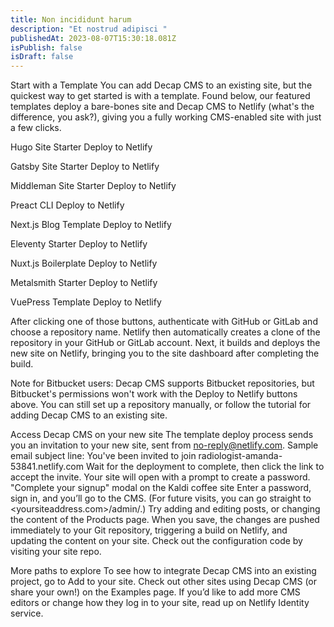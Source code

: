 ```yaml
---
title: Non incididunt harum
description: "Et nostrud adipisci "
publishedAt: 2023-08-07T15:30:18.081Z
isPublish: false
isDraft: false
---
```

Start with a Template
You can add Decap CMS to an existing site, but the quickest way to get started is with a template. Found below, our featured templates deploy a bare-bones site and Decap CMS to Netlify (what's the difference, you ask?), giving you a fully working CMS-enabled site with just a few clicks.


Hugo Site Starter
Deploy to Netlify


Gatsby Site Starter
Deploy to Netlify


Middleman Site Starter
Deploy to Netlify


Preact CLI
Deploy to Netlify


Next.js Blog Template
Deploy to Netlify


Eleventy Starter
Deploy to Netlify


Nuxt.js Boilerplate
Deploy to Netlify


Metalsmith Starter
Deploy to Netlify


VuePress Template
Deploy to Netlify

After clicking one of those buttons, authenticate with GitHub or GitLab and choose a repository name. Netlify then automatically creates a clone of the repository in your GitHub or GitLab account. Next, it builds and deploys the new site on Netlify, bringing you to the site dashboard after completing the build.

Note for Bitbucket users: Decap CMS supports Bitbucket repositories, but Bitbucket's permissions won't work with the Deploy to Netlify buttons above. You can still set up a repository manually, or follow the tutorial for adding Decap CMS to an existing site.

Access Decap CMS on your new site
The template deploy process sends you an invitation to your new site, sent from no-reply@netlify.com. Sample email subject line: You've been invited to join radiologist-amanda-53841.netlify.com
Wait for the deployment to complete, then click the link to accept the invite. Your site will open with a prompt to create a password. "Complete your signup" modal on the Kaldi coffee site
Enter a password, sign in, and you’ll go to the CMS. (For future visits, you can go straight to <yoursiteaddress.com>/admin/.)
Try adding and editing posts, or changing the content of the Products page. When you save, the changes are pushed immediately to your Git repository, triggering a build on Netlify, and updating the content on your site. Check out the configuration code by visiting your site repo.

More paths to explore
To see how to integrate Decap CMS into an existing project, go to Add to your site.
Check out other sites using Decap CMS (or share your own!) on the Examples page.
If you’d like to add more CMS editors or change how they log in to your site, read up on Netlify Identity service.